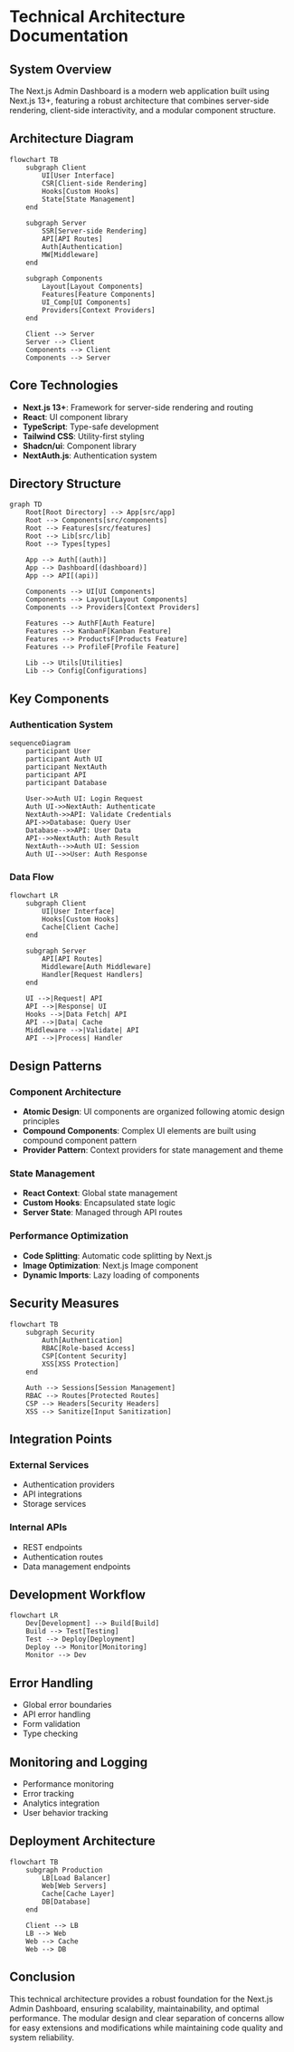 # Technical Architecture Documentation

## System Overview

The Next.js Admin Dashboard is a modern web application built using Next.js 13+, featuring a robust architecture that combines server-side rendering, client-side interactivity, and a modular component structure.

## Architecture Diagram

```mermaid
flowchart TB
    subgraph Client
        UI[User Interface]
        CSR[Client-side Rendering]
        Hooks[Custom Hooks]
        State[State Management]
    end

    subgraph Server
        SSR[Server-side Rendering]
        API[API Routes]
        Auth[Authentication]
        MW[Middleware]
    end

    subgraph Components
        Layout[Layout Components]
        Features[Feature Components]
        UI_Comp[UI Components]
        Providers[Context Providers]
    end

    Client --> Server
    Server --> Client
    Components --> Client
    Components --> Server
```

## Core Technologies

- **Next.js 13+**: Framework for server-side rendering and routing
- **React**: UI component library
- **TypeScript**: Type-safe development
- **Tailwind CSS**: Utility-first styling
- **Shadcn/ui**: Component library
- **NextAuth.js**: Authentication system

## Directory Structure

```mermaid
graph TD
    Root[Root Directory] --> App[src/app]
    Root --> Components[src/components]
    Root --> Features[src/features]
    Root --> Lib[src/lib]
    Root --> Types[types]

    App --> Auth[(auth)]
    App --> Dashboard[(dashboard)]
    App --> API[(api)]

    Components --> UI[UI Components]
    Components --> Layout[Layout Components]
    Components --> Providers[Context Providers]

    Features --> AuthF[Auth Feature]
    Features --> KanbanF[Kanban Feature]
    Features --> ProductsF[Products Feature]
    Features --> ProfileF[Profile Feature]

    Lib --> Utils[Utilities]
    Lib --> Config[Configurations]
```

## Key Components

### Authentication System

```mermaid
sequenceDiagram
    participant User
    participant Auth UI
    participant NextAuth
    participant API
    participant Database

    User->>Auth UI: Login Request
    Auth UI->>NextAuth: Authenticate
    NextAuth->>API: Validate Credentials
    API->>Database: Query User
    Database-->>API: User Data
    API-->>NextAuth: Auth Result
    NextAuth-->>Auth UI: Session
    Auth UI-->>User: Auth Response
```

### Data Flow

```mermaid
flowchart LR
    subgraph Client
        UI[User Interface]
        Hooks[Custom Hooks]
        Cache[Client Cache]
    end

    subgraph Server
        API[API Routes]
        Middleware[Auth Middleware]
        Handler[Request Handlers]
    end

    UI -->|Request| API
    API -->|Response| UI
    Hooks -->|Data Fetch| API
    API -->|Data| Cache
    Middleware -->|Validate| API
    API -->|Process| Handler
```

## Design Patterns

### Component Architecture

- **Atomic Design**: UI components are organized following atomic design principles
- **Compound Components**: Complex UI elements are built using compound component pattern
- **Provider Pattern**: Context providers for state management and theme

### State Management

- **React Context**: Global state management
- **Custom Hooks**: Encapsulated state logic
- **Server State**: Managed through API routes

### Performance Optimization

- **Code Splitting**: Automatic code splitting by Next.js
- **Image Optimization**: Next.js Image component
- **Dynamic Imports**: Lazy loading of components

## Security Measures

```mermaid
flowchart TB
    subgraph Security
        Auth[Authentication]
        RBAC[Role-based Access]
        CSP[Content Security]
        XSS[XSS Protection]
    end

    Auth --> Sessions[Session Management]
    RBAC --> Routes[Protected Routes]
    CSP --> Headers[Security Headers]
    XSS --> Sanitize[Input Sanitization]
```

## Integration Points

### External Services

- Authentication providers
- API integrations
- Storage services

### Internal APIs

- REST endpoints
- Authentication routes
- Data management endpoints

## Development Workflow

```mermaid
flowchart LR
    Dev[Development] --> Build[Build]
    Build --> Test[Testing]
    Test --> Deploy[Deployment]
    Deploy --> Monitor[Monitoring]
    Monitor --> Dev
```

## Error Handling

- Global error boundaries
- API error handling
- Form validation
- Type checking

## Monitoring and Logging

- Performance monitoring
- Error tracking
- Analytics integration
- User behavior tracking

## Deployment Architecture

```mermaid
flowchart TB
    subgraph Production
        LB[Load Balancer]
        Web[Web Servers]
        Cache[Cache Layer]
        DB[Database]
    end

    Client --> LB
    LB --> Web
    Web --> Cache
    Web --> DB
```

## Conclusion

This technical architecture provides a robust foundation for the Next.js Admin Dashboard, ensuring scalability, maintainability, and optimal performance. The modular design and clear separation of concerns allow for easy extensions and modifications while maintaining code quality and system reliability.
